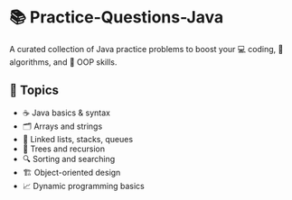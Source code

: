 # 📚 Practice-Questions-Java

A curated collection of Java practice problems to boost your 💻 coding, 🧠 algorithms, and 🎯 OOP skills.
## 📝 Topics
- ☕ Java basics & syntax  
- 🗂 Arrays and strings  
- 🔗 Linked lists, stacks, queues  
- 🌳 Trees and recursion  
- 🔍 Sorting and searching  
- 🏗 Object-oriented design  
- 📈 Dynamic programming basics  
